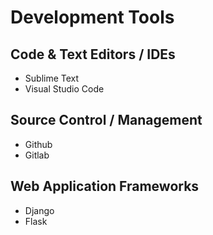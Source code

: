 # Development Tools

## Code & Text Editors / IDEs
- Sublime Text
- Visual Studio Code

## Source Control / Management
- Github
- Gitlab

## Web Application Frameworks
- Django
- Flask
